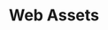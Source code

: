 ---
iconSrc: "/images/icons/nav_purple-addressbook-large.png"
title: "Web Assets"
subtext: "Download Web Assets"
downloadUrl: "http://bit.ly/iconpack-05-2018"
---
